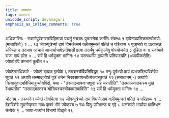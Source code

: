 ```yaml
---
title: दायभागः
tags: दायभागः
unicode_script: devanagari
emphasis_as_inline_comments: true
---
```

अधिकारिणः - सवर्णापूर्वशास्त्रविहितायां यथर्तु गच्छतः पुत्रास्तेषां कर्मभिः संबन्धः १  दायेनाव्यतिक्रमश्चोभयोः (मातापित्रोः) २ … १३ जीवन्पुत्रेभ्यो दायं विभजेत्समं क्लीबमुन्मत्तं पतितं च परिहाप्य १ पुत्राभावे यः प्रत्यासन्नः सपिण्डः २ तदभाव आचार्य आचार्याभावेऽन्तेवासी हृत्वा तदर्थेषु धर्मकृत्येषु वोपयोजयेत् ३ दुहिता वा ४ सर्वाभावे राजा दायं हरेत ५ … सर्वे हि धर्मयुक्ता भागिनः १४ यस्त्वधर्मेण द्रव्याणि प्रतिपादयति (=व्ययीकरोति) ज्येष्ठोऽपि तमभागं कुर्वीत १५  

ज्येष्ठेतराधिकारे - ज्येष्ठो दायाद इत्येके ६ तच्छास्त्रैर्विप्रतिषिद्धम् १० मनुः पुत्रेभ्यो दायं व्यभजदित्यविशेषेण श्रूयते ११ अथापि तस्माद्ज्येष्ठं पुत्रं धनेन निरवसाययन्तीत्येकवच्छ्रुयते १२ (समाधानम् -) अथापि नित्यानुवादमविधिमाहुर्न्यायविदो, यथा - "तस्मादजावयः पशूनां सह चरन्तीति" "तस्मात्स्नातकस्य मुखं रेभायतीव" "तस्माद्बस्तश्च श्रोत्रियश्चस्त्रीकामतमाविति" १३ सर्वे हि धर्मयुक्ता भागिनः १४ … 

चोदनम् - एकधनेन ज्येष्ठं तोषयित्वा १२ जीवन्पुत्रेभ्यो दायं विभजेत्समं क्लीबमुन्मत्तं पतितं च परिहाप्य १ …  देशविशेषे सुवर्णम्कृष्णा गावः कृष्णं भौमं ज्येष्ठस्य ७ रथः पितुः परीभाण्डं च गृहे ८  अलंकारो भार्याया ज्ञातिधनं चेत्येके ९ … जाया-पत्योर्न विभागो विद्यते १६ 